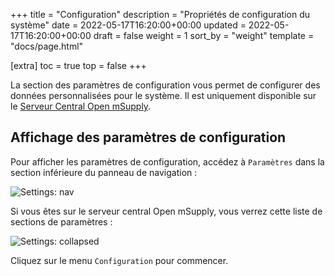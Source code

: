 +++
title = "Configuration"
description = "Propriétés de configuration du système"
date = 2022-05-17T16:20:00+00:00
updated = 2022-05-17T16:20:00+00:00
draft = false
weight = 1
sort_by = "weight"
template = "docs/page.html"

[extra]
toc = true
top = false
+++

La section des paramètres de configuration vous permet de configurer des données personnalisées pour le système. Il est uniquement disponible sur le [Serveur Central Open mSupply](https://docs.msupply.foundation/fr/docs/getting_started/central/).

## Affichage des paramètres de configuration

Pour afficher les paramètres de configuration, accédez à `Paramètres` dans la section inférieure du panneau de navigation :

![Settings: nav](/docs/settings/images/admin_nav.png)

Si vous êtes sur le serveur central Open mSupply, vous verrez cette liste de sections de paramètres :

![Settings: collapsed](/docs/settings/images/settings_collapsed_central.png)

Cliquez sur le menu `Configuration` pour commencer.


